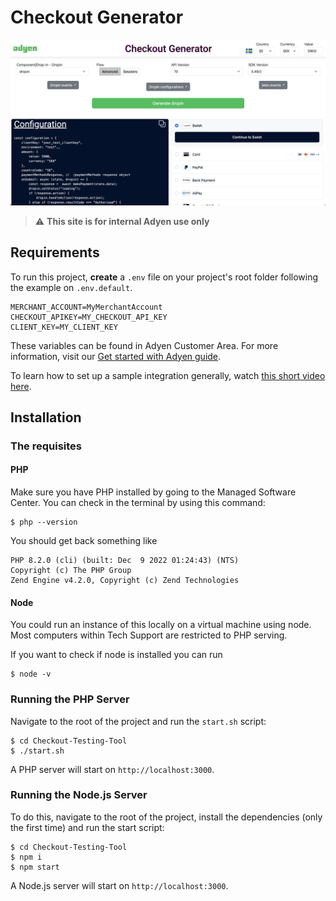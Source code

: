 # Checkout Generator

![](screenshot.png)

> ⚠️ **This site is for internal Adyen use only**

## Requirements

To run this project, **create** a `.env` file on your project's root folder following the example on `.env.default`.

```
MERCHANT_ACCOUNT=MyMerchantAccount
CHECKOUT_APIKEY=MY_CHECKOUT_API_KEY
CLIENT_KEY=MY_CLIENT_KEY
```

These variables can be found in Adyen Customer Area. For more information, visit our [Get started with Adyen guide](https://docs.adyen.com/get-started-with-adyen#page-introduction).

To learn how to set up a sample integration generally, watch [this short video here](https://youtu.be/AcYl5X_xEyE).

## Installation

### The requisites

#### PHP

Make sure you have PHP installed by going to the Managed Software Center. You can check in the terminal by using this command:
```
$ php --version
```
You should get back something like
```
PHP 8.2.0 (cli) (built: Dec  9 2022 01:24:43) (NTS)
Copyright (c) The PHP Group
Zend Engine v4.2.0, Copyright (c) Zend Technologies
```

#### Node

You could run an instance of this locally on a virtual machine using node. Most computers within Tech Support are restricted to PHP serving.

If you want to check if node is installed you can run
```
$ node -v
```

### Running the PHP Server

Navigate to the root of the project and run the `start.sh` script:

```
$ cd Checkout-Testing-Tool
$ ./start.sh
```

A PHP server will start on `http://localhost:3000`.

### Running the Node.js Server

To do this, navigate to the root of the project, install the dependencies (only the first time) and run the start script:

```
$ cd Checkout-Testing-Tool
$ npm i
$ npm start
```

A Node.js server will start on `http://localhost:3000`.
